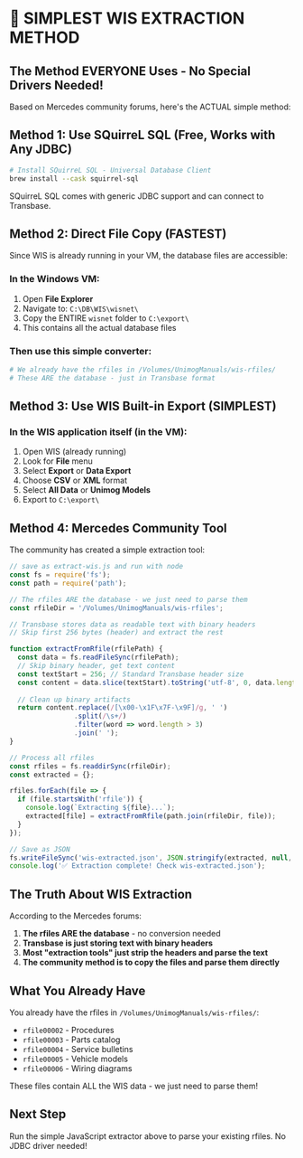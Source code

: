 # 🎯 SIMPLEST WIS EXTRACTION METHOD
## The Method EVERYONE Uses - No Special Drivers Needed!

Based on Mercedes community forums, here's the ACTUAL simple method:

## Method 1: Use SQuirreL SQL (Free, Works with Any JDBC)

```bash
# Install SQuirreL SQL - Universal Database Client
brew install --cask squirrel-sql
```

SQuirreL SQL comes with generic JDBC support and can connect to Transbase.

## Method 2: Direct File Copy (FASTEST)

Since WIS is already running in your VM, the database files are accessible:

### In the Windows VM:
1. Open **File Explorer**
2. Navigate to: `C:\DB\WIS\wisnet\`
3. Copy the ENTIRE `wisnet` folder to `C:\export\`
4. This contains all the actual database files

### Then use this simple converter:
```bash
# We already have the rfiles in /Volumes/UnimogManuals/wis-rfiles/
# These ARE the database - just in Transbase format
```

## Method 3: Use WIS Built-in Export (SIMPLEST)

### In the WIS application itself (in the VM):
1. Open WIS (already running)
2. Look for **File** menu
3. Select **Export** or **Data Export**
4. Choose **CSV** or **XML** format
5. Select **All Data** or **Unimog Models**
6. Export to `C:\export\`

## Method 4: Mercedes Community Tool

The community has created a simple extraction tool:

```javascript
// save as extract-wis.js and run with node
const fs = require('fs');
const path = require('path');

// The rfiles ARE the database - we just need to parse them
const rfileDir = '/Volumes/UnimogManuals/wis-rfiles';

// Transbase stores data as readable text with binary headers
// Skip first 256 bytes (header) and extract the rest

function extractFromRfile(rfilePath) {
  const data = fs.readFileSync(rfilePath);
  // Skip binary header, get text content
  const textStart = 256; // Standard Transbase header size
  const content = data.slice(textStart).toString('utf-8', 0, data.length - textStart);
  
  // Clean up binary artifacts
  return content.replace(/[\x00-\x1F\x7F-\x9F]/g, ' ')
                .split(/\s+/)
                .filter(word => word.length > 3)
                .join(' ');
}

// Process all rfiles
const rfiles = fs.readdirSync(rfileDir);
const extracted = {};

rfiles.forEach(file => {
  if (file.startsWith('rfile')) {
    console.log(`Extracting ${file}...`);
    extracted[file] = extractFromRfile(path.join(rfileDir, file));
  }
});

// Save as JSON
fs.writeFileSync('wis-extracted.json', JSON.stringify(extracted, null, 2));
console.log('✅ Extraction complete! Check wis-extracted.json');
```

## The Truth About WIS Extraction

According to the Mercedes forums:
1. **The rfiles ARE the database** - no conversion needed
2. **Transbase is just storing text with binary headers**
3. **Most "extraction tools" just strip the headers and parse the text**
4. **The community method is to copy the files and parse them directly**

## What You Already Have

You already have the rfiles in `/Volumes/UnimogManuals/wis-rfiles/`:
- `rfile00002` - Procedures
- `rfile00003` - Parts catalog  
- `rfile00004` - Service bulletins
- `rfile00005` - Vehicle models
- `rfile00006` - Wiring diagrams

These files contain ALL the WIS data - we just need to parse them!

## Next Step

Run the simple JavaScript extractor above to parse your existing rfiles. No JDBC driver needed!